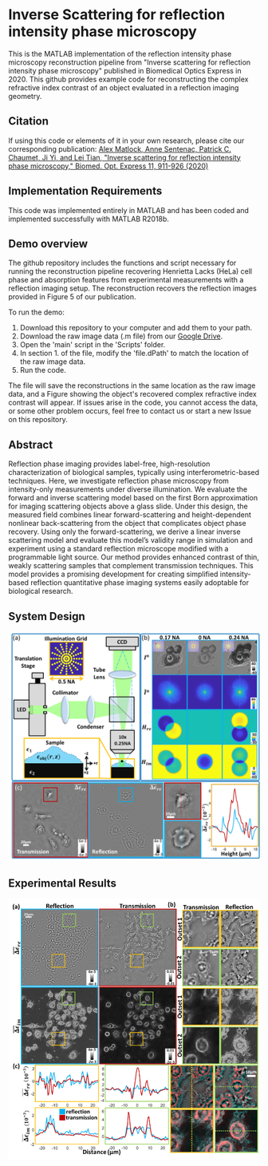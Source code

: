 # Inverse Scattering for reflection intensity phase microscopy

This is the MATLAB implementation of the reflection intensity phase microscopy reconstruction pipeline from "Inverse scattering for reflection intensity phase microscopy" published in Biomedical Optics Express in 2020. This github provides example code for reconstructing the complex refractive index contrast of an object evaluated in a reflection imaging geometry. 

## Citation

If using this code or elements of it in your own research, please cite our corresponding publication:
[Alex Matlock, Anne Sentenac, Patrick C. Chaumet, Ji Yi, and Lei Tian, "Inverse scattering for reflection intensity phase microscopy," Biomed. Opt. Express 11, 911-926 (2020)](https://www.osapublishing.org/boe/fulltext.cfm?uri=boe-11-2-911&id=425954)


## Implementation Requirements

This code was implemented entirely in MATLAB and has been coded and implemented successfully with MATLAB R2018b.

## Demo overview

The github repository includes the functions and script necessary for running the reconstruction pipeline recovering Henrietta Lacks (HeLa) cell phase and absorption features from experimental measurements with a reflection imaging setup. The reconstruction recovers the reflection images provided in Figure 5 of our publication.

To run the demo:
1. Download this repository to your computer and add them to your path.
2. Download the raw image data (.m file) from our [Google Drive]().
3. Open the 'main' script in the 'Scripts' folder.
4. In section 1. of the file, modify the 'file.dPath' to match the location of the raw image data.
5. Run the code. 

The file will save the reconstructions in the same location as the raw image data, and a Figure showing the object's recovered complex refractive index contrast will appear.
If issues arise in the code, you cannot access the data, or some other problem occurs, feel free to contact us or start a new Issue on this repository. 

## Abstract

Reflection phase imaging provides label-free, high-resolution characterization of biological samples, typically using interferometric-based techniques. Here, we investigate reflection phase microscopy from intensity-only measurements under diverse illumination. We evaluate the forward and inverse scattering model based on the first Born approximation for imaging scattering objects above a glass slide. Under this design, the measured field combines linear forward-scattering and height-dependent nonlinear back-scattering from the object that complicates object phase recovery. Using only the forward-scattering, we derive a linear inverse scattering model and evaluate this model’s validity range in simulation and experiment using a standard reflection microscope modified with a programmable light source. Our method provides enhanced contrast of thin, weakly scattering samples that complement transmission techniques. This model provides a promising development for creating simplified intensity-based reflection quantitative phase imaging systems easily adoptable for biological research.

## System Design
<p align="center">
 <img src="/Figures/SystemOverview.png">
</p>

## Experimental Results
<p align="center">
 <img src="/Figures/ExampleResults.png">
</p>



